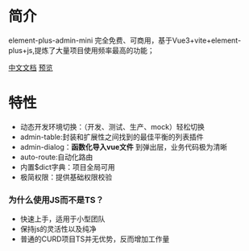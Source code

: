 # 简介
 element-plus-admin-mini 完全免费、可商用，基于Vue3+vite+element-plus+js,提炼了大量项目使用频率最高的功能；

[中文文档](http://admin-mini.gitee.io/element-plus-admin-mini-docs/)
[预览](http://admin-mini.gitee.io/element-plus-admin-mini-mini/)

# 特性
- 动态开发环境切换：（开发、测试、生产、mock）轻松切换
- admin-table:封装和扩展性之间找到的最佳平衡的列表插件
- admin-dialog：**函数化导入vue文件** 到弹出层，业务代码极为清晰
- auto-route:自动化路由
- 内置$dict字典：项目全局可用
- 极简权限：提供基础权限校验


### 为什么使用JS而不是TS？
- 快速上手，适用于小型团队
- 保持js的灵活性以及纯净
- 普通的CURD项目TS并无优势，反而增加工作量


